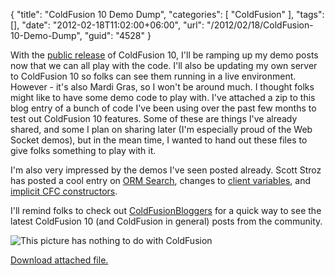 {
	"title": "ColdFusion 10 Demo Dump",
	"categories": [
		"ColdFusion"
	],
	"tags": [],
	"date": "2012-02-18T11:02:00+06:00",
	"url": "/2012/02/18/ColdFusion-10-Demo-Dump",
	"guid": "4528"
}

With the <a href="http://labs.adobe.com/technologies/coldfusion10/">public release</a> of ColdFusion 10, I'll be ramping up my demo posts now that we can all play with the code. I'll also be updating my own server to ColdFusion 10 so folks can see them running in a live environment. However - it's also Mardi Gras, so I won't be around much. I thought folks might like to have some demo code to play with. I've attached a zip to this blog entry of a bunch of code I've been using over the past few months to test out ColdFusion 10 features. Some of these are things I've already shared, and some I plan on sharing later (I'm especially proud of the Web Socket demos), but in the mean time, I wanted to hand out these files to give folks something to play with it. 

I'm also very impressed by the demos I've seen posted already. Scott Stroz has posted a cool entry on <a href="http://www.boyzoid.com/blog/index.cfm/2012/2/17/ColdFusion-10--ORM-Search">ORM Search</a>, changes to <a href="http://www.boyzoid.com/blog/index.cfm/2012/2/17/ColdFusion-10--Client-Variable-Storage">client variables</a>, and <a href="http://www.boyzoid.com/blog/index.cfm/2012/2/18/ColdFusion-10--Implicit-CFC-Constructor">implicit CFC constructors</a>. 

I'll remind folks to check out <a href="http://www.coldfusionbloggers.org/">ColdFusionBloggers</a> for a quick way to see the latest ColdFusion 10 (and ColdFusion in general) posts from the community.


<img src="http://static.raymondcamden.com/images/IMAG0950.jpg" title="This picture has nothing to do with ColdFusion" /><p><a href='enclosures/C%3A%5Chosts%5C2012%2Eraymondcamden%2Ecom%5Cenclosures%2Fforzeus%2Ezip'>Download attached file.</a></p>
